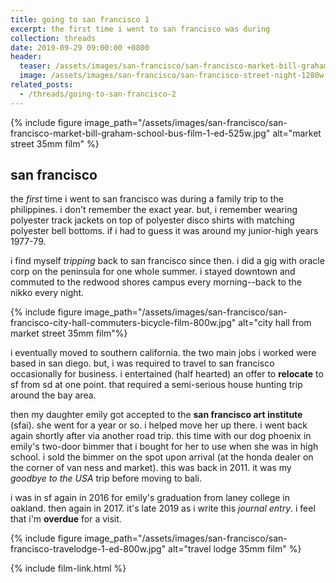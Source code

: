 ```yaml
---
title: going to san francisco 1
excerpt: the first time i went to san francisco was during
collection: threads
date: 2019-09-29 09:00:00 +0800
header:
  teaser: /assets/images/san-francisco/san-francisco-market-bill-graham-school-bus-film-1-ed-300w.jpg
  image: /assets/images/san-francisco/san-francisco-street-night-1280w.jpg
related_posts:
  - /threads/going-to-san-francisco-2
---
```


{% include figure image_path="/assets/images/san-francisco/san-francisco-market-bill-graham-school-bus-film-1-ed-525w.jpg" alt="market street 35mm film" %}

## san francisco

the *first* time i went to san francisco was during a family trip to the philippines. i don't remember the exact year. but, i remember wearing polyester track jackets on top of polyester disco shirts with matching polyester bell bottoms. if i had to guess it was around my junior-high years 1977-79.

i find myself *tripping* back to san francisco since then. i did a gig with oracle corp on the peninsula for one whole summer. i stayed downtown and commuted to the redwood shores campus every morning--back to the nikko every night.

{% include figure image_path="/assets/images/san-francisco/san-francisco-city-hall-commuters-bicycle-film-800w.jpg" alt="city hall from market street 35mm film"%}

i eventually moved to southern california. the two main jobs i worked were based in san diego. but, i was required to travel to san francisco occasionally for business. i entertained (half hearted) an offer to **relocate** to sf from sd at one point. that required a semi-serious house hunting trip around the bay area.

then my daughter emily got accepted to the **san francisco art institute** (sfai). she went for a year or so. i helped move her up there. i went back again shortly after via another road trip. this time with our dog phoenix in emily's two-door bimmer that i bought for her to use when she was in high school. i sold the bimmer on the spot upon arrival (at the honda dealer on the corner of van ness and market). this was back in 2011. it was my *goodbye to the USA* trip before moving to bali.

i was in sf again in 2016 for emily's graduation from laney college in oakland. then again in 2017. it's late 2019 as i write this *journal entry*. i feel that i'm **overdue** for a visit.

{% include figure image_path="/assets/images/san-francisco/san-francisco-travelodge-1-ed-800w.jpg" alt="travel lodge 35mm film" %}

{% include film-link.html %}